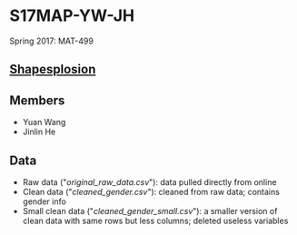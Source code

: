 # S17MAP-YW-JH
Spring 2017: MAT-499

## [Shapesplosion](http://web.grinnell.edu/individuals/kuipers/stat2labs/Perfection.html)

## Members
* Yuan Wang
* Jinlin He

## Data
* Raw data ("*original_raw_data.csv*"): data pulled directly from online
* Clean data ("*cleaned_gender.csv*"): cleaned from raw data; contains gender info
* Small clean data ("*cleaned_gender_small.csv*"): a smaller version of clean data with same rows but less columns; deleted useless variables

